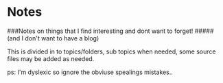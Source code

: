 # Notes

###Notes on things that I find interesting and dont want to forget!
#####(and I don't want to have a blog)

This is divided in to topics/folders, sub topics when needed, some source files may be added as needed.

ps: I'm dyslexic so ignore the obviuse spealings mistakes.. 
